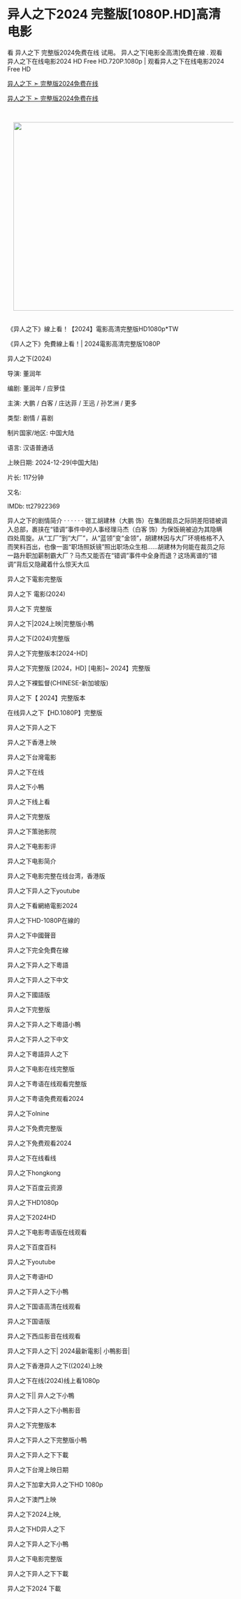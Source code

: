 异人之下2024 完整版[1080P.HD]高清电影
=============================================================================
看 异人之下 完整版2024免费在线 试用。 异人之下[电影全高清]免費在線 . 观看异人之下在线电影2024 HD Free HD.720P.1080p | 观看异人之下在线电影2024 Free HD

<a href="https://streambox.site/zh/movie/1072890">异人之下 ➣ 完整版2024免费在线</a>

<a href="https://streambox.site/zh/movie/1072890">异人之下 ➣ 完整版2024免费在线</a>

<p>&nbsp;</p><div class="separator" style="clear: both; text-align: center;"><a href="https://streambox.site/zh/movie/1072890" imageanchor="1" style="margin-left: 1em; margin-right: 1em;"><img border="0" data-original-height="714" data-original-width="1056" height="432" src="https://blogger.googleusercontent.com/img/b/R29vZ2xl/AVvXsEjN2ym8gJeSCoxPT_nwUMMWoujN6ZQKlftyMaEyTkENvpw1VGlAG4Oem9WUoxUiCozcT_XAUfKP9c1u1geLnD6ixwBjXAbHwKmdLlChx4mKN7DSSjS2CE4thuSTugWEqBdEbkf77mKYgDa1gDf3YJq6Hd4xk7FpKTfUg6OTQSaVLfB6fQiXKuU1Es2xlAA/w640-h432/awdwd.PNG" width="640" /></a></div><br /><p></p>

《异人之下》線上看！【2024】電影高清完整版HD1080p*TW

《异人之下》免費線上看！| 2024電影高清完整版1080P

异人之下(2024)

导演: 董润年

编剧: 董润年 / 应萝佳

主演: 大鹏 / 白客 / 庄达菲 / 王迅 / 孙艺洲 / 更多

类型: 剧情 / 喜剧

制片国家/地区: 中国大陆

语言: 汉语普通话

上映日期: 2024-12-29(中国大陆)

片长: 117分钟

又名:

IMDb: tt27922369

异人之下的剧情简介 · · · · · · 钳工胡建林（大鹏 饰）在集团裁员之际阴差阳错被调入总部，裹挟在“错调”事件中的人事经理马杰（白客 饰）为保饭碗被迫为其隐瞒四处周旋。从“工厂”到“大厂”，从“蓝领”变“金领”，胡建林因与大厂环境格格不入而笑料百出，也像一面“职场照妖镜”照出职场众生相......胡建林为何能在裁员之际一路升职加薪制霸大厂？马杰又能否在“错调”事件中全身而退？这场离谱的“错调”背后又隐藏着什么惊天大瓜

异人之下電影完整版

异人之下 電影(2024)

异人之下 完整版

异人之下|2024上映|完整版小鴨

异人之下(2024)完整版

异人之下完整版本[2024-HD]

异人之下完整版 [2024，HD] [电影]~ 2024】完整版

异人之下裸監督(CHINESE-新加坡版)

异人之下【 2024】完整版本

在线异人之下【HD.1080P】完整版

异人之下异人之下

异人之下香港上映

异人之下台灣電影

异人之下在线

异人之下小鴨

异人之下线上看

异人之下完整版

异人之下策驰影院

异人之下电影影评

异人之下电影简介

异人之下电影完整在线台湾，香港版

异人之下异人之下youtube

异人之下看網絡電影2024

异人之下HD-1080P在線的

异人之下中國聲音

异人之下完全免費在線

异人之下异人之下粵語

异人之下异人之下中文

异人之下國語版

异人之下完整版

异人之下异人之下粵語小鴨

异人之下异人之下中文

异人之下粵語异人之下

异人之下电影在线完整版

异人之下粤语在线观看完整版

异人之下粤语免费观看2024

异人之下olnine

异人之下免费完整版

异人之下免费观看2024

异人之下在线看线

异人之下hongkong

异人之下百度云资源

异人之下HD1080p

异人之下2024HD

异人之下电影粤语版在线观看

异人之下百度百科

异人之下youtube

异人之下粤语HD

异人之下异人之下小鴨

异人之下国语高清在线观看

异人之下国语版

异人之下西瓜影音在线观看

异人之下异人之下| 2024最新電影| 小鴨影音|

异人之下香港异人之下((2024)上映

异人之下在线(2024)线上看1080p

异人之下|| 异人之下小鴨

异人之下异人之下小鴨影音

异人之下完整版本

异人之下异人之下完整版小鴨

异人之下异人之下下載

异人之下台灣上映日期

异人之下加拿大异人之下HD 1080p

异人之下澳門上映

异人之下2024上映,

异人之下HD异人之下

异人之下异人之下小鴨

异人之下电影完整版

异人之下异人之下下載

异人之下2024 下載
